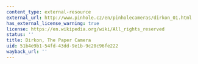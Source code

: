 ```yaml
---
content_type: external-resource
external_url: http://www.pinhole.cz/en/pinholecameras/dirkon_01.html
has_external_license_warning: true
license: https://en.wikipedia.org/wiki/All_rights_reserved
status: ''
title: Dirkon, The Paper Camera
uid: 51b4e9b1-54fd-43dd-9e1b-9c20c96fe222
wayback_url: ''
---
```

